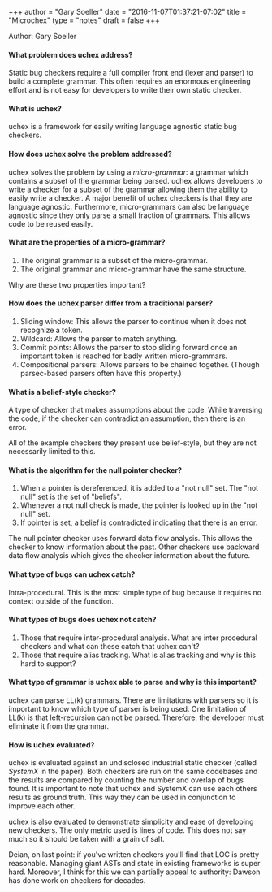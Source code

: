 +++
author = "Gary Soeller"
date = "2016-11-07T01:37:21-07:02"
title = "Microchex"
type = "notes"
draft = false
+++

Author: Gary Soeller

#### What problem does uchex address?

Static bug checkers require a full compiler front end (lexer and parser) to build
a complete grammar. This often requires an enormous engineering effort and is
not easy for developers to write their own static checker.

#### What is uchex?

uchex is a framework for easily writing language agnostic static bug checkers.

#### How does uchex solve the problem addressed?

uchex solves the problem by using a _micro-grammar_: a grammar which contains a
subset of the grammar being parsed. uchex allows developers to write a checker
for a subset of the grammar allowing them the ability to easily write a
checker.  A major benefit of uchex checkers is that they are language agnostic.
Furthermore, micro-grammars can also be language agnostic since they only parse
a small fraction of grammars. This allows code to be reused easily.

#### What are the properties of a micro-grammar?

1. The original grammar is a subset of the micro-grammar.
2. The original grammar and micro-grammar have the same structure.

Why are these two properties important?

#### How does the uchex parser differ from a traditional parser?

1. Sliding window: This allows the parser to continue when it does not recognize
a token.
2. Wildcard: Allows the parser to match anything.
3. Commit points: Allows the parser to stop sliding forward once an important
token is reached for badly written micro-grammars.
4. Compositional parsers: Allows parsers to be chained together. (Though
   parsec-based parsers often have this property.)

#### What is a belief-style checker?

A type of checker that makes assumptions about the code. While traversing the
code, if the checker can contradict an assumption, then there is an error.

All of the example checkers they present use belief-style, but they are not
necessarily limited to this.

#### What is the algorithm for the null pointer checker?

1. When a pointer is dereferenced, it is added to a "not null" set. The "not
   null" set is the set of "beliefs".
2. Whenever a not null check is made, the pointer is looked up in the "not
   null" set.
3. If pointer is set, a belief is contradicted indicating that there is an
   error.

The null pointer checker uses forward data flow analysis. This allows the
checker to know information about the past. Other checkers use backward data
flow analysis which gives the checker information about the future.

#### What type of bugs can uchex catch?

Intra-procedural. This is the most simple type of bug because it requires no
context outside of the function.


#### What types of bugs does uchex not catch?

1. Those that require inter-procedural analysis.  What are inter procedural
   checkers and what can these catch that uchex can't?
2. Those that require alias tracking. What is alias tracking and why is this
   hard to support?

#### What type of grammar is uchex able to parse and why is this important?

uchex can parse LL(k) grammars. There are limitations with parsers so it is
important to know which type of parser is being used. One limitation of LL(k) is
that left-recursion can not be parsed. Therefore, the developer must eliminate
it from the grammar.

#### How is uchex evaluated?

uchex is evaluated against an undisclosed industrial static checker (called
_SystemX_ in the paper). Both checkers are run on the same codebases and the
results are compared by counting the number and overlap of bugs found. It is
important to note that uchex and SystemX can use each others results as ground
truth. This way they can be used in conjunction to improve each other.

uchex is also evaluated to demonstrate simplicity and ease of developing new
checkers. The only metric used is lines of code. This does not say much so it
should be taken with a grain of salt. 

Deian, on last point: if you've written checkers you'll find that LOC is pretty
reasonable. Managing giant ASTs and state in existing frameworks is super hard.
Moreover, I think for this we can partially appeal to authority: Dawson has
done work on checkers for decades.
